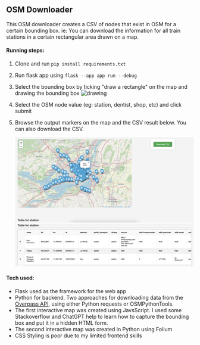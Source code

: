 ## OSM Downloader

This OSM downloader creates a CSV of nodes that exist in OSM for a certain bounding box.
ie: You can download the information for all train stations in a certain rectangular area drawn on a map.

#### Running steps:

1) Clone and run `pip install requirements.txt`
2) Run flask app using `flask --app app run --debug`
3) Select the bounding box by ticking "draw a rectangle" on the map and drawing the bounding box
   <img src="./scr/1.png" alt="drawing" width="500"/>

4) Select the OSM node value (eg: station, dentist, shop, etc) and click submit
5) Browse the output markers on the map and the CSV result below. You can also download the CSV.
   <p float="left">
   <img src="./scr/2.png" alt="drawing" width="500"/>
   <img src="./scr/3.png" alt="drawing" width="500"/>
   </p>

#### Tech used:

- Flask used as the framework for the web app
- Python for backend. Two approaches for downloading data from the [Overpass API](https://wiki.openstreetmap.org/wiki/Overpass_API#Quick_Start_(60_seconds):_for_Developers/Programmers), using either Python requests or OSMPythonTools.
- The first interactive map was created using JavsScript. I used some Stackoverflow and ChatGPT help to learn how to capture the bounding box and put it in a hidden HTML form.
- The second interactive map was created in Python using Folium
- CSS Styling is poor due to my limited frontend skills

